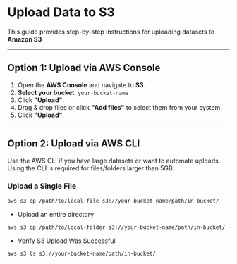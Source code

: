 # Upload Data to S3

This guide provides step-by-step instructions for uploading  datasets to **Amazon S3**

---

## **Option 1: Upload via AWS Console**
1. Open the **AWS Console** and navigate to **S3**.
2. **Select your bucket**: `your-bucket-name`
3. Click **"Upload"**.
4. Drag & drop files or click **"Add files"** to select them from your system.
5. Click **"Upload"**.

---

## **Option 2: Upload via AWS CLI**
Use the AWS CLI if you have large datasets or want to automate uploads. Using the CLI is required for files/folders larger than 5GB.

### **Upload a Single File**
```bash
aws s3 cp /path/to/local-file s3://your-bucket-name/path/in-bucket/
```

- Upload an entire directory

```bash
aws s3 cp /path/to/local-folder s3://your-bucket-name/path/in-bucket/ --recursive
```

- Verify S3 Upload Was Successful

```bash
aws s3 ls s3://your-bucket-name/path/in-bucket/
```